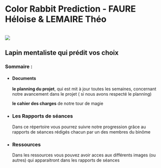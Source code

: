 # Color Rabbit Prediction - FAURE Héloise & LEMAIRE Théo
<br/>

<img src=../Ressources/20-3.jpg>

  <h2>Lapin mentaliste qui prédit vos choix</h2>

<h3> Sommaire : </h3>
<ul>
  <li><h4> Documents </h4></li>
    <p> <strong>le planning du projet</strong>, qui est mit à jour toutes les semaines, concernant notre avancement dans le projet ( si nous avons respecté le planning)
   <p>
    <strong> le cahier des charges</strong> de notre tour de magie </p>
  
  <li><h3> Les Rapports de séances</h3></li>
    <p> Dans ce répertoire vous pourrez suivre notre progression grâce au rapports de séances rédigés chacun par un des membres du binôme</p>
  
  <li><h3> Ressources </h3></li>
    <p> Dans les ressources vous pouvez avoir acces aux différents images (ou autres) qui apparaitront dans les rapports de séances </p>
    
